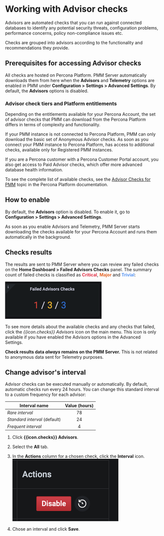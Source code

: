 # Working with Advisor checks

Advisors are automated checks that you can run against connected databases to identify any potential security threats, configuration problems, performance concerns, policy non-compliance issues etc. 

Checks are grouped into advisors according to the functionality and recommendations they provide.

## Prerequisites for accessing Advisor checks
All checks are hosted on Percona Platform. PMM Server automatically downloads them from here when the **Advisors** and **Telemetry** options are enabled in PMM under **Configuration > Settings > Advanced Settings**. By default, the **Advisors** options is disabled.

### Advisor check tiers and Platform entitlements
Depending on the entitlements available for your Percona Account, the set of advisor checks that PMM can download from the Percona Platform differs in terms of complexity and functionality. 

If your PMM instance is not connected to Percona Platform, PMM can only download the basic set of Anonymous Advisor checks. 
As soon as you connect your PMM instance to Percona Platform, has access to additional checks, available only for Registered PMM instances. 

If you are a Percona customer with a Percona Customer Portal account, you also get access to Paid Advisor checks, which offer more advanced database health information.

​To see the complete list of available checks, see the [Advisor Checks for PMM](https://docs.percona.com/percona-platform/checks.html) topic in the Percona Platform documentation.  

## How to enable

By default, the **Advisors** option is disabled. To enable it, go to <i class="uil uil-cog"></i> **Configuration   <i class="uil uil-setting"></i> > Settings > Advanced Settings**. 

As soon as you enable Advisors and Telemetry, PMM Server starts downloading the checks available for your Percona Account and runs them automatically in the background. 

## Checks results
The results are sent to PMM Server where you can review any failed checks on the **Home Dashboard > Failed Advisors Checks** panel. The summary count of failed checks is classified as <b style="color:#e02f44;">Critical</b>, <b style="color:#e36526;">Major</b> and <b style="color:#5794f2;">Trivial</b>:

![!Failed Advisors Checks panel](../_images/PMM_Home_Dashboard_Panels_Failed_Checks.jpg)

To see more details about the available checks and any checks that failed, click the *{{icon.checks}} Advisors* icon on the main menu. This icon is only available if you have enabled the Advisors options in the Advanced Settings.

**Check results data *always* remains on the PMM Server.** This is not related to anonymous data sent for Telemetry purposes.

## Change advisor's interval

Advisor checks can be executed manually or automatically. 
By default, automatic checks run every 24 hours. You can change this standard interval to a custom frequency for each advisor:

| Interval name                 | Value (hours)  |
|------------------------------ |:--------------:|
| *Rare interval*               | 78             |
| *Standard interval* (default) | 24             |
| *Frequent interval*           | 4              |


1. Click **{{icon.checks}} Advisors**.

2. Select the **All** tab.

3. In the **Actions** column for a chosen check, click the <i class="uil uil-history"></i> **Interval** icon.
![!](../_images/PMM_Security_Checks_Actions.png)
1. Chose an interval and click **Save**.
    